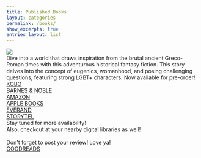 ```yaml
---
title: Published Books
layout: categories
permalink: /books/
show_excerpts: true
entries_layout: list
---
```

<div class="books-pub">
<img src="https://asvoria.github.io/Author/images/Teleios-Generic.jpg">
</div>
<div class="books-pub-tx">
Dive into a world that draws inspiration from the brutal ancient Greco-Roman times with this adventurous historical fantasy fiction. This story delves into the concept of eugenics, womanhood, and posing challenging questions, featuring strong LGBT+ characters. Now available for pre-order!
</div>
<div class="books-pub-li">
<a href="https://www.kobo.com/my/en/ebook/teleios" target="_blank">KOBO</a><br>
<a href="https://www.barnesandnoble.com/w/teleios-asvoria-k/1144827967?ean=9789811889530" target="_blank">BARNES & NOBLE</a><br>
<a href="https://www.amazon.com/dp/B0CV5GL6YC?tag=publishdriv01-20&linkCode=osi&th=1&psc=1" target="_blank">AMAZON</a><br>
<a href="https://books.apple.com/us/book/teleios/id6477532119" target="_blank">APPLE BOOKS</a><br>
<a href="https://www.everand.com/book/704191787/Teleios" target="_blank">EVERAND</a><br>
<a href="https://www.storytel.com/in/books/teleios-flaw-is-perfect-2868216?appRedirect=true" target="_blank">STORYTEL</a>
</div>
<div class="books-pub-tx">
Stay tuned for more availability! <br>
Also, checkout at your nearby digital libraries as well!<br>
<br>
Don't forget to post your review! Love ya!
</div>
<div class="books-pub-li">
<a href="https://www.goodreads.com/book/show/207702059-teleios" target="_blank">GOODREADS</a><br>
</div>
